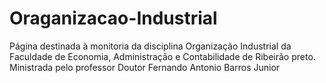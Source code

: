 # Oraganizacao-Industrial
Página destinada à monitoria da disciplina Organização Industrial da Faculdade de Economia, Administração e Contabilidade de Ribeirão preto. Ministrada pelo professor Doutor Fernando Antonio Barros Junior 
